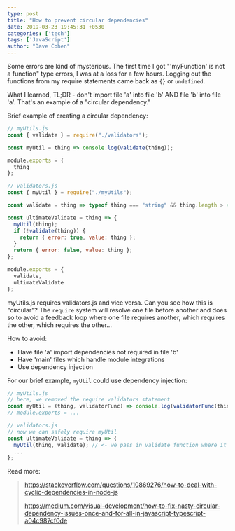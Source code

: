 ```yaml
---
type: post
title: "How to prevent circular dependencies"
date: 2019-03-23 19:45:31 +0530
categories: ['tech']
tags: ['JavaScript']
author: "Dave Cohen"
---
```


Some errors are kind of mysterious. The first time I got "'myFunction' is not a function" type errors, I was at a loss for a few hours. Logging out the functions from my require statements came back as `{}` or `undefined`.

What I learned, TL;DR - don't import file 'a' into file 'b' AND file 'b' into file 'a'. That's an example of a "circular dependency."

Brief example of creating a circular dependency:

```js
// myUtils.js
const { validate } = require("./validators");

const myUtil = thing => console.log(validate(thing));

module.exports = {
  thing
};

// validators.js
const { myUtil } = require("./myUtils");

const validate = thing => typeof thing === "string" && thing.length > 42;

const ultimateValidate = thing => {
  myUtil(thing);
  if (!validate(thing)) {
    return { error: true, value: thing };
  }
  return { error: false, value: thing };
};

module.exports = {
  validate,
  ultimateValidate
};
```

myUtils.js requires validators.js and vice versa. Can you see how this is "circular"? The `require` system will resolve one file before another and does so to avoid a feedback loop where one file requires another, which requires the other, which requires the other...

How to avoid:

- Have file 'a' import dependencies not required in file 'b'
- Have 'main' files which handle module integrations
- Use dependency injection

For our brief example, `myUtil` could use dependency injection:

```js
// myUtils.js
// here, we removed the require validators statement
const myUtil = (thing, validatorFunc) => console.log(validatorFunc(thing));
// module.exports = ...

// validators.js
// now we can safely require myUtil
const ultimateValidate = thing => {
  myUtil(thing, validate); // <- we pass in validate function where it's in scope
  ...
};

```

Read more:

> <https://stackoverflow.com/questions/10869276/how-to-deal-with-cyclic-dependencies-in-node-js>
>
> <https://medium.com/visual-development/how-to-fix-nasty-circular-dependency-issues-once-and-for-all-in-javascript-typescript-a04c987cf0de>
